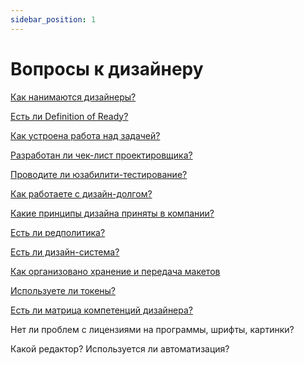 ```yaml
---
sidebar_position: 1
---
```


# Вопросы к дизайнеру

[Как нанимаются дизайнеры?](./hire.md)

[Есть ли Definition of Ready?](../develop/dor.md)

[Как устроена работа над задачей?](./work/index.md)

[Разработан ли чек-лист проектировщика?](./checklist.md)

[Проводите ли юзабилити-тестирование?](https://guides.kontur.ru/user-research/choosingresearch/)

[Как работаете с дизайн-долгом?](./debt.md)

[Какие принципы дизайна приняты в компании?](./principles.md)

[Есть ли редполитика?](./rdpk.md)

[Есть ли дизайн-система?](./ds.md)

[Как организовано хранение и передача макетов](./layouts.md)

[Используете ли токены?](./tokens.md)

[Есть ли матрица компетенций дизайнера?](./matrix.md)

Нет ли проблем с лицензиями на программы, шрифты, картинки?

Какой редактор? Используется ли автоматизация?